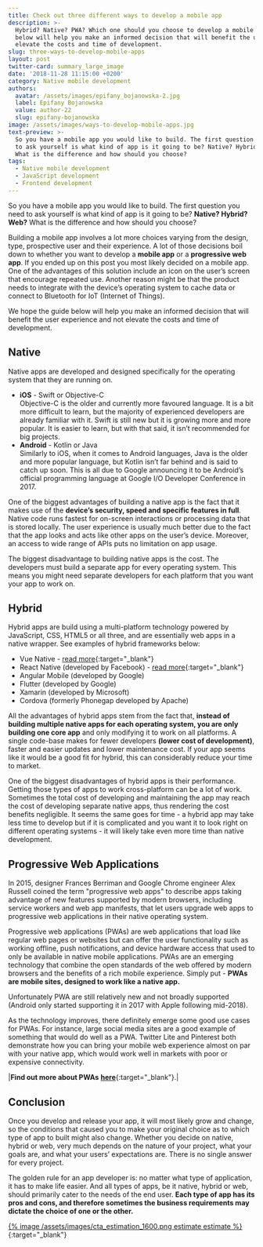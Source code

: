```yaml
---
title: Check out three different ways to develop a mobile app
description: >-
  Hybrid? Native? PWA? Which one should you choose to develop a mobile app? We hope the guide
  below will help you make an informed decision that will benefit the user experience and not
  elevate the costs and time of development.
slug: three-ways-to-develop-mobile-apps
layout: post
twitter-card: summary_large_image
date: '2018-11-28 11:15:00 +0200'
category: Native mobile development
authors:
  avatar: /assets/images/epifany_bojanowska-2.jpg
  label: Epifany Bojanowska
  value: author-22
  slug: epifany-bojanowska
image: /assets/images/ways-to-develop-mobile-apps.jpg
text-preview: >-
  So you have a mobile app you would like to build. The first question you need
  to ask yourself is what kind of app is it going to be? Native? Hybrid? Web?
  What is the difference and how should you choose?
tags:
  - Native mobile development
  - JavaScript development
  - Frontend development
---
```

So you have a mobile app you would like to build. The first question you need to ask yourself is what kind of app is it going to be? **Native? Hybrid? Web?** What is the difference and how should you choose?

Building a mobile app involves a lot more choices varying from the design, type, prospective user and their experience. A lot of those decisions boil down to whether you want to develop a **mobile app** or a **progressive web app**. If you ended up on this post you most likely decided on a mobile app. One of the advantages of this solution include an icon on the user’s screen that encourage repeated use. Another reason might be that the product needs to integrate with the device’s operating system to cache data or connect to Bluetooth for IoT (Internet of Things).

We hope the guide below will help you make an informed decision that will benefit the user experience and not elevate the costs and time of development.

## Native

Native apps are developed and designed specifically for the operating system that they are running on.

* **iOS** - Swift or Objective-C<br>Objective-C is the older and currently more favoured language. It is a bit more difficult to learn, but the majority of experienced developers are already familiar with it. Swift is still new but it is growing more and more popular. It is easier to learn, but with that said, it isn’t recommended for big projects.
* **Android** - Kotlin or Java<br>Similarly to iOS, when it comes to Android languages, Java is the older and more popular language, but Kotlin isn’t far behind and is said to catch up soon. This is all due to Google announcing it to be Android’s official programming language at Google I/O Developer Conference in  2017.

One of the biggest advantages of building a native app is the fact that it makes use of the **device’s security, speed and specific features in full**. Native code runs fastest for on-screen interactions or processing data that is stored locally. The user experience is usually much better due to the fact that the app looks and acts like other apps on the user’s device. Moreover, an access to wide range of APIs puts no limitation on app usage.

The biggest disadvantage to building native apps is the cost. The developers must build a separate app for every operating system. This means you might need separate developers for each platform that you want your app to work on.

## Hybrid

Hybrid apps are build using a multi-platform technology powered by JavaScript, CSS, HTML5 or all three, and are essentially web apps in a native wrapper. See examples of hybrid frameworks below:

* Vue Native - [read more](https://naturaily.com/blog/vue-js-2018){:target="_blank"}
* React Native (developed by Facebook) - [read more](https://naturaily.com/blog/react-native-things-to-know){:target="_blank"}
* Angular Mobile (developed by Google)
* Flutter (developed by Google)
* Xamarin (developed by Microsoft)
* Cordova (formerly Phonegap developed by Apache)

All the advantages of hybrid apps stem from the fact that, **instead of building multiple native apps for each operating system, you are only building one core app** and only modifying it to work on all platforms. A single code-base makes for fewer developers **(lower cost of development)**, faster and easier updates and lower maintenance cost. If your app seems like it would be a good fit for hybrid, this can considerably reduce your time to market.

One of the biggest disadvantages of hybrid apps is their performance. Getting those types of apps to work cross-platform can be a lot of work. Sometimes the total cost of developing and maintaining the app may reach the cost of developing separate native apps, thus rendering the cost benefits negligible. It seems the same goes for time - a hybrid app may take less time to develop but if it is complicated and you want it to look right on different operating systems - it will likely take even more time than native development.

## Progressive Web Applications

In 2015, designer Frances Berriman and Google Chrome engineer Alex Russell coined the term "progressive web apps" to describe apps taking advantage of new features supported by modern browsers, including service workers and web app manifests, that let users upgrade web apps to progressive web applications in their native operating system.

Progressive web applications (PWAs) are web applications that load like regular web pages or websites but can offer the user functionality such as working offline, push notifications, and device hardware access that used to only be available in native mobile applications. PWAs are an emerging technology that combine the open standards of the web offered by modern browsers and the benefits of a rich mobile experience. Simply put - **PWAs are mobile sites, designed to work like a native app.**

Unfortunately PWA are still relatively new and not broadly supported (Android only started supporting it in 2017 with Apple following mid-2018).

As the technology improves, there definitely emerge some good use cases for PWAs. For instance, large social media sites are a good example of something that would do well as a PWA. Twitter Lite and Pinterest both demonstrate how you can bring your mobile web experience almost on par with your native app, which would work well in markets with poor or expensive connectivity.

|**Find out more about PWAs** [**here**](https://naturaily.com/blog/pwa-guide){:target="_blank"}.|

## Conclusion

Once you develop and release your app, it will most likely grow and change, so the conditions that caused you to make your original choice as to which type of app to built might also change. Whether you decide on native, hybrid or web, very much depends on the nature of your project, what your goals are, and what your users’ expectations are. There is no single answer for every project.

The golden rule for an app developer is: no matter what type of application, it has to make life easier. And all types of apps, be it native, hybrid or web, should primarily cater to the needs of the end user. **Each type of app has its pros and cons, and therefore sometimes the business requirements may dictate the choice of one or the other.**

[{% image /assets/images/cta_estimation_1600.png estimate estimate %}](https://naturaily.com/get-an-estimate){:target="_blank"}
